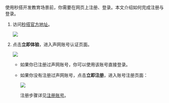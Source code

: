 使用秒搭开发教育场景前，你需要在网页上注册、登录。本文介绍如何完成注册与登录。

1. 访问[秒搭官方地址](https://builder.agora.io/ui-builder/index.html)。

   ![](https://web-cdn.agora.io/docs-files/1669882632835)

2. 点击**立即体验**，进入声网账号认证页面。

   ![](https://web-cdn.agora.io/docs-files/1666602982952)

    - 如果你已注册过声网账号，你可以使用该账号直接登录。

    - 如果你没有注册过声网账号，点击**立即注册**，进入账号注册页面：

      ![](https://web-cdn.agora.io/docs-files/1666602999781)

      注册步骤详见[注册账号](/cn/Agora%20Platform/sign_in_and_sign_up?platform=All%20Platforms#注册账号)。